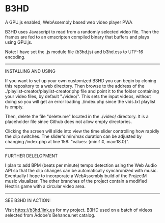 # B3HD


A GPU.js enabled, WebAssembly based web video player PWA.

B3HD uses Javascript to read from a randomly selected video file. Then the frames are fed to an emscripten compiled binary that buffers and plays using GPU.js.

Note: I have set the .js module file (b3hd.js) and b3hd.css to UTF-16 encoding.

----

INSTALLING AND USING

If you want to set up your own customized B3HD you can begin by cloning this repository to a web directory. Then browse to the address of the ./playlist-creator/playlist-creator.php file and point it to the folder containing your video files, by default "./video/". This sets the input videos, without doing so you will get an error loading ./index.php since the vids.txt playlist is empty.

Then, delete the file "delete.me" located in the ./video/ directory. It is a placeholder file since Github does not allow empty directories.

Clicking the screen will slide into view the time slider controlling how rapidly the clip switches. The slider's min/max duration can be adjusted by changing /index.php at line 158: "values: {min:1.0, max:18.0}".

----

FURTHER DELELOPMENT

I plan to add BPM (beats per minute) tempo detection using the Web Audio API so that the clip changes can be automatically synchronized with music. Eventually I hope to incorporate a WebAssembly build of the ProjectM music visualizer.
The other branches of the project contain a modified Hextris game with a circular video area.

----

SEE B3HD IN ACTION!

Visit https://b3hd.1ink.us for my project. B3HD used on a batch of videos selected from Adobe's Behance.net catalog.
